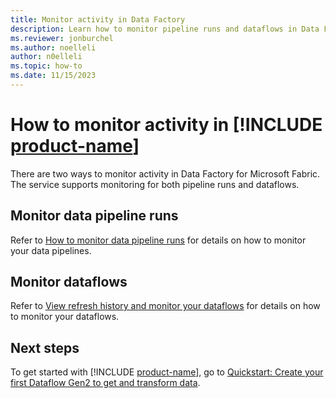```yaml
---
title: Monitor activity in Data Factory
description: Learn how to monitor pipeline runs and dataflows in Data Factory for Microsoft Fabric.
ms.reviewer: jonburchel
ms.author: noelleli
author: n0elleli
ms.topic: how-to 
ms.date: 11/15/2023
---
```


# How to monitor activity in [!INCLUDE [product-name](../includes/product-name.md)]

There are two ways to monitor activity in Data Factory for Microsoft Fabric. The service supports monitoring for both pipeline runs and dataflows.

## Monitor data pipeline runs

Refer to [How to monitor data pipeline runs](monitor-pipeline-runs.md) for details on how to monitor your data pipelines.

## Monitor dataflows

Refer to [View refresh history and monitor your dataflows](dataflows-gen2-monitor.md) for details on how to monitor your dataflows.

## Next steps

To get started with [!INCLUDE [product-name](../includes/product-name.md)], go to [Quickstart: Create your first Dataflow Gen2 to get and transform data](create-first-dataflow-gen2.md).
